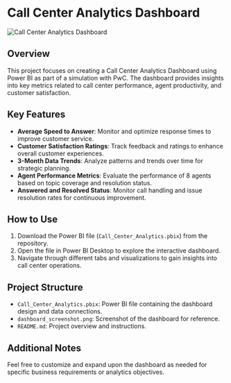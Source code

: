 # Call Center Analytics Dashboard

![Call Center Analytics Dashboard](dashboard_screenshot.png)

## Overview

This project focuses on creating a Call Center Analytics Dashboard using Power BI as part of a simulation with PwC. The dashboard provides insights into key metrics related to call center performance, agent productivity, and customer satisfaction.

## Key Features

- **Average Speed to Answer**: Monitor and optimize response times to improve customer service.
- **Customer Satisfaction Ratings**: Track feedback and ratings to enhance overall customer experiences.
- **3-Month Data Trends**: Analyze patterns and trends over time for strategic planning.
- **Agent Performance Metrics**: Evaluate the performance of 8 agents based on topic coverage and resolution status.
- **Answered and Resolved Status**: Monitor call handling and issue resolution rates for continuous improvement.

## How to Use

1. Download the Power BI file (`Call_Center_Analytics.pbix`) from the repository.
2. Open the file in Power BI Desktop to explore the interactive dashboard.
3. Navigate through different tabs and visualizations to gain insights into call center operations.

## Project Structure

- `Call_Center_Analytics.pbix`: Power BI file containing the dashboard design and data connections.
- `dashboard_screenshot.png`: Screenshot of the dashboard for reference.
- `README.md`: Project overview and instructions.

## Additional Notes

Feel free to customize and expand upon the dashboard as needed for specific business requirements or analytics objectives.
